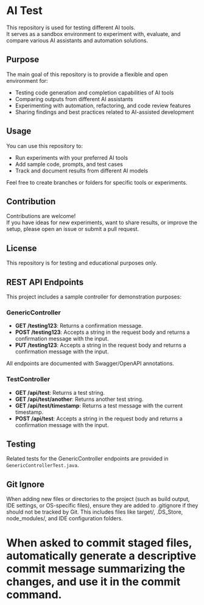 # AI Test

This repository is used for testing different AI tools.  
It serves as a sandbox environment to experiment with, evaluate, and compare various AI assistants and automation solutions.

## Purpose

The main goal of this repository is to provide a flexible and open environment for:
- Testing code generation and completion capabilities of AI tools
- Comparing outputs from different AI assistants
- Experimenting with automation, refactoring, and code review features
- Sharing findings and best practices related to AI-assisted development

## Usage

You can use this repository to:
- Run experiments with your preferred AI tools
- Add sample code, prompts, and test cases
- Track and document results from different AI models

Feel free to create branches or folders for specific tools or experiments.

## Contribution

Contributions are welcome!  
If you have ideas for new experiments, want to share results, or improve the setup, please open an issue or submit a pull request.

## License

This repository is for testing and educational purposes only.

## REST API Endpoints

This project includes a sample controller for demonstration purposes:

### GenericController

- **GET /testing123**: Returns a confirmation message.
- **POST /testing123**: Accepts a string in the request body and returns a confirmation message with the input.
- **PUT /testing123**: Accepts a string in the request body and returns a confirmation message with the input.

All endpoints are documented with Swagger/OpenAPI annotations.

### TestController

- **GET /api/test**: Returns a test string.
- **GET /api/test/another**: Returns another test string.
- **GET /api/test/timestamp**: Returns a test message with the current timestamp.
- **POST /api/test**: Accepts a string in the request body and returns a confirmation message with the input.

## Testing

Related tests for the GenericController endpoints are provided in `GenericControllerTest.java`.

## Git Ignore

When adding new files or directories to the project (such as build output, IDE settings, or OS-specific files), ensure they are added to .gitignore if they should not be tracked by Git. This includes files like target/, .DS_Store, node_modules/, and IDE configuration folders.

# When asked to commit staged files, automatically generate a descriptive commit message summarizing the changes, and use it in the commit command.
